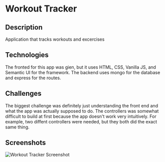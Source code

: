 # Workout Tracker

## Description
Application that tracks workouts and excercises

## Technologies
The fronted for this app was gien, but it uses HTML, CSS, Vanilla JS, and Semantic UI for the framework. The backend uses mongo for the database and express for the routes.

## Challenges
The biggest challenge was definitely just understanding the front end and what the app was actually supposed to do. The controllers was somewhat difficult to build at first because the app doesn't work very intuitively. For example, two diffent controllers were needed, but they both did the exact same thing.
  
## Screenshots
![Workout Tracker Screenshot]()

